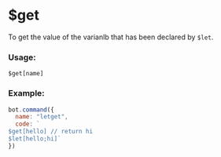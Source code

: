 # $get

To get the value of the varianlb that has been declared by `$let`.

### Usage:

```plain
$get[name]
```

### Example:

```javascript
bot.command({
  name: "letget",
  code: `
$get[hello] // return hi
$let[hello;hi]`
})
```

